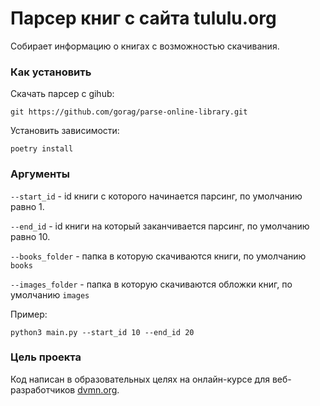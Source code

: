 # Парсер книг с сайта tululu.org

Собирает информацию о книгах с возможностью скачивания.

### Как установить

Скачать парсер с gihub:

`git https://github.com/gorag/parse-online-library.git`

Установить зависимости:
    
`poetry install`

### Аргументы

`--start_id` - id книги с которого начинается парсинг, по умолчанию равно 1.

`--end_id` - id книги на который заканчивается парсинг, по умолчанию равно 10.

`--books_folder` - папка в которую скачиваются книги, по умолчанию `books`

`--images_folder` - папка в которую скачиваются обложки книг, по умолчанию `images`

Пример:

`python3 main.py --start_id 10 --end_id 20`

### Цель проекта

Код написан в образовательных целях на онлайн-курсе для веб-разработчиков [dvmn.org](https://dvmn.org/).